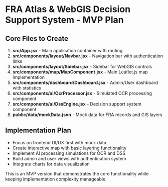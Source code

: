 # FRA Atlas & WebGIS Decision Support System - MVP Plan

## Core Files to Create

1. **src/App.jsx** - Main application container with routing
2. **src/components/layout/Navbar.jsx** - Navigation bar with authentication links
3. **src/components/layout/Sidebar.jsx** - Sidebar for WebGIS controls
4. **src/components/map/MapComponent.jsx** - Main Leaflet.js map implementation
5. **src/components/dashboard/Dashboard.jsx** - Admin/User dashboard with statistics
6. **src/components/ai/OcrProcessor.jsx** - Simulated OCR processing component
7. **src/components/ai/DssEngine.jsx** - Decision support system component
8. **public/data/mockData.json** - Mock data for FRA records and GIS layers

## Implementation Plan
- Focus on frontend UI/UX first with mock data
- Create interactive map with basic layering functionality
- Implement AI processing simulations for OCR and DSS
- Build admin and user views with authentication system
- Integrate charts for data visualization

This is an MVP version that demonstrates the core functionality while keeping implementation complexity manageable.